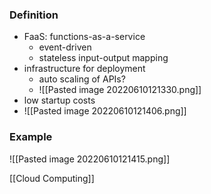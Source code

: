 ### Definition
+ FaaS: functions-as-a-service
	+ event-driven
	+ stateless input-output mapping
+ infrastructure for deployment
	+ auto scaling of APIs?
	+ ![[Pasted image 20220610121330.png]]
+ low startup costs
+ ![[Pasted image 20220610121406.png]]

### Example
![[Pasted image 20220610121415.png]]

[[Cloud Computing]]